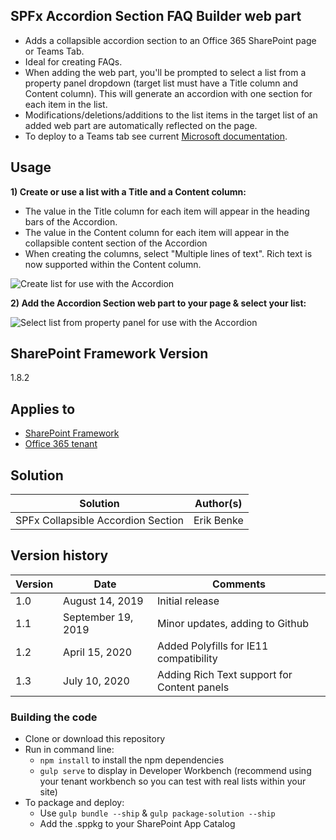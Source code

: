 ## SPFx Accordion Section FAQ Builder web part

* Adds a collapsible accordion section to an Office 365 SharePoint page or Teams Tab.
* Ideal for creating FAQs.
* When adding the web part, you'll be prompted to select a list from a property panel dropdown (target list must have a Title column and Content column).  This will generate an accordion with one section for each item in the list.
* Modifications/deletions/additions to the list items in the target list of an added web part are automatically reflected on the page.
* To deploy to a Teams tab see current [Microsoft documentation](https://docs.microsoft.com/en-us/sharepoint/dev/spfx/web-parts/get-started/using-web-part-as-ms-teams-tab).

## Usage

**1) Create or use a list with a Title and a Content column:**
* The value in the Title column for each item will appear in the heading bars of the Accordion.  
* The value in the Content column for each item will appear in the collapsible content section of the Accordion
* When creating the columns, select "Multiple lines of text".  Rich text is now supported within the Content column.



![Create list for use with the Accordion](./assets/ListForAccordion.png)

**2) Add the Accordion Section web part to your page & select your list:**  



![Select list from property panel for use with the Accordion](./assets/AccordionSettings.png)

## SharePoint Framework Version 
1.8.2

## Applies to

* [SharePoint Framework](https:/dev.office.com/sharepoint)
* [Office 365 tenant](https://dev.office.com/sharepoint/docs/spfx/set-up-your-development-environment)

## Solution

Solution|Author(s)
--------|---------
SPFx Collapsible Accordion Section|Erik Benke


## Version history

Version|Date|Comments
-------|----|--------
1.0|August 14, 2019|Initial release
1.1|September 19, 2019|Minor updates, adding to Github
1.2|April 15, 2020|Added Polyfills for IE11 compatibility
1.3|July 10, 2020|Adding Rich Text support for Content panels


### Building the code

- Clone or download this repository
- Run in command line:
  - `npm install` to install the npm dependencies
  - `gulp serve` to display in Developer Workbench (recommend using your tenant workbench so you can test with real lists within your site)
- To package and deploy:
  - Use `gulp bundle --ship` & `gulp package-solution --ship`
  - Add the .sppkg to your SharePoint App Catalog

